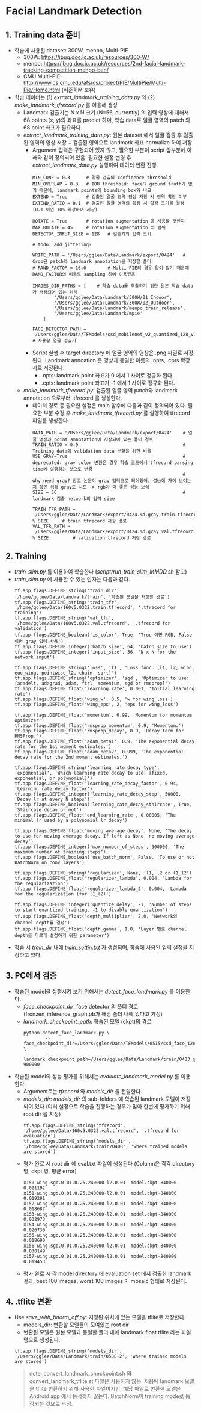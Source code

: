 # Facial Landmark Detection

## 1. Training data 준비
- 학습에 사용된 dataset: 300W, menpo, Multi-PIE
    - 300W: https://ibug.doc.ic.ac.uk/resources/300-W/
    - menpo: https://ibug.doc.ic.ac.uk/resources/2nd-facial-landmark-tracking-competition-menpo-ben/
    - CMU Multi-PIE: http://www.cs.cmu.edu/afs/cs/project/PIE/MultiPie/Multi-Pie/Home.html (허준희M 보유)
- 학습 데이터는 (1) *extract_landmark_training_data.py* 와 (2) *make_landmark_tfrecord.py* 를 이용해 생성
    - Landmark 검출기는 N x N 크기 (N=56, currently) 의 입력 영상에 대해서 68 points (x, y)의 좌표를 predict 하며, 학습 data로 얼굴 영역의 patch 와 68 point 좌표가 필요하다.
    - *extract_landmark_training_data.py*: 원본 dataset 에서 얼굴 검출 후 검출된 영역의 영상 저장 + 검출된 영역으로 landmark 좌표 normalize 하여 저장
        - Argument 입력은 구현되어 있지 않고, 필요한 부분이 script 앞부분에 아래와 같이 정의되어 있음. 필요한 설정 변경 후 *extract_landmark_data.py* 실행하여 데이터 변환 진행.
            ~~~
            MIN_CONF = 0.3      # 얼굴 검출의 confidence threshold
            MIN_OVERLAP = 0.3   # IOU threshold: face의 ground truth가 없기 때문에, landmark points의 bounding box와 비교
            EXTEND = True       # 검출된 얼굴 영역 영상 저장 시 영역 확장 여부 
            EXTEND_RATIO = 0.1  # 검출된 얼굴 영역의 확장 시 확장 크기를 결정 (0.1 이면 10% 확장하여 저장)
            
            ROTATE = True       # rotation augmentation 을 사용할 것인지
            MAX_ROTATE = 45     # rotation augmentation 의 범위
            DETECTOR_INPUT_SIZE = 128   # 검출기의 입력 크기
            
            # todo: add jittering?
            
            WRITE_PATH = '/Users/gglee/Data/Landmark/export/0424'   # Crop된 patch와 landmark annotation을 저장할 폴더
            # RAND_FACTOR = 16.0        # Multi-PIE의 경우 양이 많기 때문에 RAND_FACTOR의 비율로 sampling 하여 이용했음
            
            IMAGES_DIR_PATHS = [    # 학습 data를 추출하기 위한 원본 학습 data가 저장되어 있는 위치
                    '/Users/gglee/Data/Landmark/300W/01_Indoor',
                    '/Users/gglee/Data/Landmark/300W/02_Outdoor',
                    '/Users/gglee/Data/Landmark/menpo_train_release',
                    '/Users/gglee/Data/Landmark/mpie'
                ]
            
            FACE_DETECTOR_PATH = '/Users/gglee/Data/TFModels/ssd_mobilenet_v2_quantized_128_v1/freeze/frozen_inference_graph.pb'    # 사용할 얼굴 검출기
            ~~~
        - Script 실행 후 target directory 에 얼굴 영역의 영상은 .png 파일로 저장된다. Landmark annoation 은 영상과 동일한 이름의 .npts, .cpts 확장자로 저장된다.
            - .npts: landmark point 좌표가 0 에서 1 사이로 정규화 된다.
            - .cpts: landmark point 좌표가 -1 에서 1 사이로 정규화 된다.
    - *make_landmark_tfrecord.py*: 검출된 얼굴 영역 patch와 landmark annotation 으로부터 .tfrecord 를 생성한다.
        - 데이터 경로 등 필요한 설정은 main 함수에 다음과 깉이 정의되어 있다. 필요한 부분 수정 후 *make_landmark_tfrecord.py* 를 실행하여 tfrecord 파일를 생성한다.
            ~~~
            DATA_PATH = '/Users/gglee/Data/Landmark/export/0424'    # 얼굴 영상과 point annotation이 저장되어 있는 폴더 경로
            TRAIN_RATIO = 0.9                                       # Training data와 validation data 분할을 위한 비율
            USE_GRAY=True                                           # deprecated: gray color 변환은 경우 학습 코드에서 tfrecord parsing time에 실행하는 것으로 변경
                                                                    # why need gray? 참고 논문이 gray 입력으로 되어있어, 성능에 차이 보이는지 확인 위해 gray도 시도 -> rgb가 더 좋은 성능 보임
            SIZE = 56                                               # landmark 검출 network의 입력 size
        
            TRAIN_TFR_PATH = '/Users/gglee/Data/Landmark/export/0424.%d.gray.train.tfrecord' % SIZE     # train tfrecord 저장 경로
            VAL_TFR_PATH = '/Users/gglee/Data/Landmark/export/0424.%d.gray.val.tfrecord' % SIZE         # validation tfrecord 저장 경로
            ~~~

## 2. Training
- *train_slim.py* 를 이용하여 학습한다 (*script/run_train_slim_MMDD.sh* 참고)
- *train_slim.py* 에 사용할 수 있는 인자는 다음과 같다.
    ~~~
    tf.app.flags.DEFINE_string('train_dir', '/home/gglee/Data/Landmark/train', '학습된 모델을 저장할 경로')
    tf.app.flags.DEFINE_string('train_tfr', '/home/gglee/Data/160v5.0322.train.tfrecord', '.tfrecord for training')
    tf.app.flags.DEFINE_string('val_tfr', '/home/gglee/Data/160v5.0322.val.tfrecord', '.tfrecord for validation')
    tf.app.flags.DEFINE_boolean('is_color', True, 'True 이면 RGB, False 이면 gray 입력 사용')
    tf.app.flags.DEFINE_integer('batch_size', 64, 'batch size to use')
    tf.app.flags.DEFINE_integer('input_size', 56, 'N x N for the network input')
    
    tf.app.flags.DEFINE_string('loss', 'l1', 'Loss func: [l1, l2, wing, euc_wing, pointwise_l2, chain, sqrt]')
    tf.app.flags.DEFINE_string('optimizer', 'sgd', 'Optimizer to use: [adadelt, adagrad, adam, ftrl, momentum, sgd or rmsprop]')
    tf.app.flags.DEFINE_float('learning_rate', 0.001, 'Initial learning rate')
    tf.app.flags.DEFINE_float('wing_w', 0.5, 'w for wing_loss')
    tf.app.flags.DEFINE_float('wing_eps', 2, 'eps for wing_loss')
    
    tf.app.flags.DEFINE_float('momentum', 0.99, 'Momentum for momentum optimizer')
    tf.app.flags.DEFINE_float('rmsprop_momentum', 0.9, 'Momentum.')
    tf.app.flags.DEFINE_float('rmsprop_decay', 0.9, 'Decay term for RMSProp.')
    tf.app.flags.DEFINE_float('adam_beta1', 0.9, 'The exponential decay rate for the 1st moment estimates.')
    tf.app.flags.DEFINE_float('adam_beta2', 0.999, 'The exponential decay rate for the 2nd moment estimates.')
    
    tf.app.flags.DEFINE_string('learning_rate_decay_type', 'exponential', 'Which learning rate decay to use: [fixed, exponential, or polynomial]')
    tf.app.flags.DEFINE_float('learning_rate_decay_factor', 0.94, 'Learning rate decay factor')
    tf.app.flags.DEFINE_integer('learning_rate_decay_step', 50000, 'Decay lr at every N steps')
    tf.app.flags.DEFINE_boolean('learning_rate_decay_staircase', True, 'Staircase decay or not')
    tf.app.flags.DEFINE_float('end_learning_rate', 0.00005, 'The minimal lr used by a polynomial lr decay')
    
    tf.app.flags.DEFINE_float('moving_average_decay', None, 'The decay to use for moving average decay. If left as None, no moving average decay')
    tf.app.flags.DEFINE_integer('max_number_of_steps', 300000, 'The maximum number of training steps')
    tf.app.flags.DEFINE_boolean('use_batch_norm', False, 'To use or not BatchNorm on conv layers')
    
    tf.app.flags.DEFINE_string('regularizer', None, 'l1, l2 or l1_12')
    tf.app.flags.DEFINE_float('regularizer_lambda', 0.004, 'Lambda for the regularization')
    tf.app.flags.DEFINE_float('regularizer_lambda_2', 0.004, 'Lambda for the regularization (for l1_l2)')
    
    tf.app.flags.DEFINE_integer('quantize_delay', -1, 'Number of steps to start quantized training. -1 to disable quantization')
    tf.app.flags.DEFINE_float('depth_multiplier', 2.0, 'Network의 channel depth를 결정')
    tf.app.flags.DEFINE_float('depth_gamma', 1.0, 'Layer 별로 channel depth를 다르게 설정하기 위한 parameter')
    ~~~
- 학습 시 *train_dir* 내에 *train_settin.txt* 가 생성되며, 학습에 사용된 입력 설정을 저장하고 있다.

## 3. PC에서 검증
- 학습된 model을 실행시켜 보기 위해서는 *detect_face_landmark.py* 를  이용한다.
    - *face_checkpoint_dir*: face detector 의 폴더 경로 (fronzen_inference_graph.pb가 해당 폴더 내에 있다고 가정)
    - *landmark_checkpoint_path*: 학습된 모델 (ckpt)의 경로
        ~~~
        python detect_face_landmark.py \
                --face_checkpoint_dir=/Users/gglee/Data/TFModels/0515/ssd_face_128_v13/freeze/ \
                --landmark_checkpoint_path=/Users/gglee/Data/Landmark/train/0403_gpu1/x103_l1_sgd_0.003_lrd_0.6_200k_bn_l2_0.005/model.ckpt-900000
        ~~~
- 학습된 model의 성능 평가를 위해서는 *evaluate_landmark_model.py* 를 이용한다.
    - Argument로는 *tfrecord* 와 *models_dir* 을 전달한다.
    - *models_dir*: *models_dir* 의 sub-folders 에 학습된 landmark 모델이 저장되어 있다 (여러 설정으로 학습을 진행하는 경우가 많아 한번에 평가하기 위해 root dir 을 지정) 
        ~~~
        tf.app.flags.DEFINE_string('tfrecord', '/home/gglee/Data/160v5.0322.val.tfrecord', '.tfrecord for evaluation')
        tf.app.flags.DEFINE_string('models_dir', '/home/gglee/Data/Landmark/train/0408', 'where trained models are stored')
        ~~~
    - 평가 완료 시 root dir 에 eval.txt 파일이 생성된다 (Column은 각각 directory 명, ckpt 명, 평균 error)
        ~~~
        x150-wing.sgd.0.01.0.25.240000-l2.0.01	model.ckpt-840000	0.021192
        x151-wing.sgd.0.01.0.25.240000-l2.0.01	model.ckpt-840000	0.019291
        x152-wing.sgd.0.01.0.25.240000-l2.0.01	model.ckpt-840000	0.018687
        x153-wing.sgd.0.01.0.25.240000-l2.0.01	model.ckpt-840000	0.032973
        x154-wing.sgd.0.01.0.25.240000-l2.0.01	model.ckpt-840000	0.026730
        x155-wing.sgd.0.01.0.25.240000-l2.0.01	model.ckpt-840000	0.018690
        x156-wing.sgd.0.01.0.25.240000-l2.0.01	model.ckpt-840000	0.030149
        x157-wing.sgd.0.01.0.25.240000-l2.0.01	model.ckpt-840000	0.019453
        ~~~
    - 평가 완료 시 각 model directory 에 evaluation set 에서 검출한 landmark 결과, best 100 images, worst 100 images 가 mosaic 형태로 저장된다.
## 4. .tflite 변환
- Use *save_with_bnorm_off.py*: 지정된 위치에 있는 모델을 tflite로 저장한다.
    - models_dir: 변환할 모델들이 모여있는 root dir
    - 변환된 모델은 원본 모델과 동일한 폴더 내에 landmark.float.tflite 라는 파일 명으로 생성된다.
    ~~~
    tf.app.flags.DEFINE_string('models_dir', '/Users/gglee/Data/Landmark/train/0508-2', 'where trained models are stored')
    ~~~
    > note: convert_landmark_checkpoint.sh 와 convert_landmark_tflite.st 파일은 사용하지 않음. 처음에 landmark 모델을 tflite 변환하기 위해 사용한 파일이지만, 해당 파일로 변환한 모델은 Android app 에서 동작하지 않는다. BatchNorm이 training mode로 동작되는 것으로 추정.